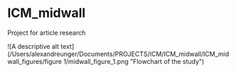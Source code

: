 # ICM_midwall
Project for article research

![A descriptive alt text](/Users/alexandreunger/Documents/PROJECTS/ICM/ICM_midwall/ICM_midwall_figures/figure 1/midwall_figure_1.png "Flowchart of the study")